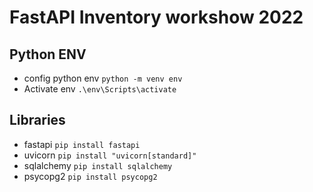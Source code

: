 # FastAPI Inventory workshow 2022

## Python ENV
* config python env
    `python -m venv env`
* Activate env
    `.\env\Scripts\activate`

## Libraries
* fastapi `pip install fastapi`
* uvicorn `pip install "uvicorn[standard]"`
* sqlalchemy `pip install sqlalchemy`
* psycopg2 `pip install psycopg2`